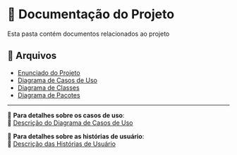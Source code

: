 # 📂 Documentação do Projeto
Esta pasta contém documentos relacionados ao projeto

## 📄 Arquivos
- [Enunciado do Projeto](./LAB02-Sistema-Aluguel-de-Carros.pdf)
- [Diagrama de Casos de Uso](./LAB02-Diagrama-Casos-de-Uso.png)
- [Diagrama de Classes](./LAB02-Diagrama-de-Classes.png)
- [Diagrama de Pacotes](./LAB02-Diagrama-de-Pacotes.png)
---
📌 **Para detalhes sobre os casos de uso**:  
🔗 [Descrição do Diagrama de Casos de Uso](./casos_de_uso.md)

📌 **Para detalhes sobre as histórias de usuário**:  
🔗 [Descrição das Histórias de Usuário](./historias_de_usuario.md)
